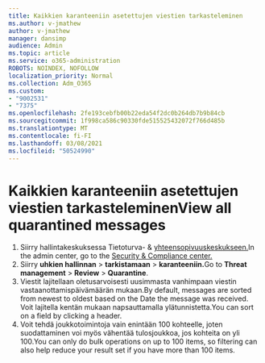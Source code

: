 ```yaml
---
title: Kaikkien karanteeniin asetettujen viestien tarkasteleminen
ms.author: v-jmathew
author: v-jmathew
manager: dansimp
audience: Admin
ms.topic: article
ms.service: o365-administration
ROBOTS: NOINDEX, NOFOLLOW
localization_priority: Normal
ms.collection: Adm_O365
ms.custom:
- "9002531"
- "7375"
ms.openlocfilehash: 2fe193cebfb00b22eda54f2dc0b264db7b9b84cb
ms.sourcegitcommit: 1f998ca586c90330fde515525432072f766d485b
ms.translationtype: MT
ms.contentlocale: fi-FI
ms.lasthandoff: 03/08/2021
ms.locfileid: "50524990"
---
```

# <a name="view-all-quarantined-messages"></a><span data-ttu-id="16c22-102">Kaikkien karanteeniin asetettujen viestien tarkasteleminen</span><span class="sxs-lookup"><span data-stu-id="16c22-102">View all quarantined messages</span></span>

1. <span data-ttu-id="16c22-103">Siirry hallintakeskuksessa Tietoturva- & [yhteensopivuuskeskukseen.](https://go.microsoft.com/fwlink/p/?linkid=2077143)</span><span class="sxs-lookup"><span data-stu-id="16c22-103">In the admin center, go to the [Security & Compliance center.](https://go.microsoft.com/fwlink/p/?linkid=2077143)</span></span>
2. <span data-ttu-id="16c22-104">Siirry **uhkien hallinnan**  >  **tarkistamaan**  >  **karanteeniin.**</span><span class="sxs-lookup"><span data-stu-id="16c22-104">Go to **Threat management** > **Review** > **Quarantine**.</span></span>
3. <span data-ttu-id="16c22-105">Viestit lajitellaan oletusarvoisesti uusimmasta vanhimpaan viestin vastaanottamispäivämäärän mukaan.</span><span class="sxs-lookup"><span data-stu-id="16c22-105">By default, messages are sorted from newest to oldest based on the Date the message was received.</span></span> <span data-ttu-id="16c22-106">Voit lajitella kentän mukaan napsauttamalla ylätunnistetta.</span><span class="sxs-lookup"><span data-stu-id="16c22-106">You can sort on a field by clicking a header.</span></span>
4. <span data-ttu-id="16c22-107">Voit tehdä joukkotoimintoja vain enintään 100 kohteelle, joten suodattaminen voi myös vähentää tulosjoukkoa, jos kohteita on yli 100.</span><span class="sxs-lookup"><span data-stu-id="16c22-107">You can only do bulk operations on up to 100 items, so filtering can also help reduce your result set if you have more than 100 items.</span></span>

